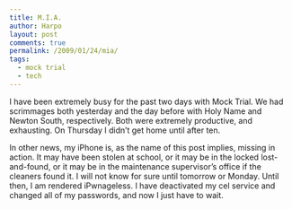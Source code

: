 ```yaml
---
title: M.I.A.
author: Harpo
layout: post
comments: true
permalink: /2009/01/24/mia/
tags:
  - mock trial
  - tech
---
```

I have been extremely busy for the past two days with Mock Trial. We had scrimmages both yesterday and the day before with Holy Name and Newton South, respectively. Both were extremely productive, and exhausting. On Thursday I didn&#8217;t get home until after ten.

In other news, my iPhone is, as the name of this post implies, missing in action. It may have been stolen at school, or it may be in the locked lost-and-found, or it may be in the maintenance supervisor&#8217;s office if the cleaners found it. I will not know for sure until tomorrow or Monday. Until then, I am rendered iPwnageless. I have deactivated my cel service and changed all of my passwords, and now I just have to wait.